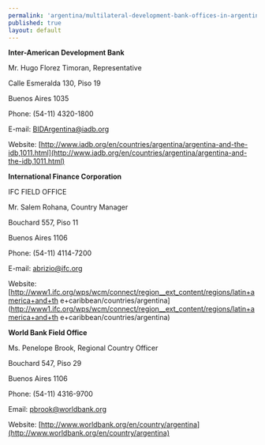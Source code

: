 ```yaml
---
permalink: 'argentina/multilateral-development-bank-offices-in-argentina.html'
published: true
layout: default
---
```

**Inter-American Development Bank**

Mr. Hugo Florez Timoran, Representative 

Calle Esmeralda 130, Piso 19

Buenos Aires 1035 

Phone: (54-11) 4320-1800

E-mail: [BIDArgentina@iadb.org](BIDArgentina@iadb.org)

Website: [http://www.iadb.org/en/countries/argentina/argentina-and-the-idb,1011.html](http://www.iadb.org/en/countries/argentina/argentina-and-the-idb,1011.html)

**International Finance Corporation**

IFC FIELD OFFICE

Mr. Salem Rohana, Country Manager 

Bouchard 557, Piso 11

Buenos Aires 1106 

Phone: (54-11) 4114-7200 

E-mail: [abrizio@ifc.org](abrizio@ifc.org) 

Website: [http://www1.ifc.org/wps/wcm/connect/region__ext_content/regions/latin+america+and+th e+caribbean/countries/argentina](http://www1.ifc.org/wps/wcm/connect/region__ext_content/regions/latin+america+and+th e+caribbean/countries/argentina)

**World Bank Field Office**

Ms. Penelope Brook, Regional Country Officer

Bouchard 547, Piso 29

Buenos Aires 1106

Phone: (54-11) 4316-9700

Email: [pbrook@worldbank.org](pbrook@worldbank.org)

Website: [http://www.worldbank.org/en/country/argentina](http://www.worldbank.org/en/country/argentina)
